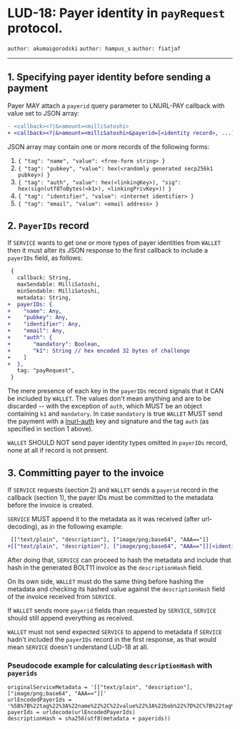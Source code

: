 LUD-18: Payer identity in `payRequest` protocol.
================================================

`author: akumaigorodski` `author: hampus_s` `author: fiatjaf`

---

## 1. Specifying payer identity before sending a payment

Payer MAY attach a `payerid` query parameter to LNURL-PAY callback with value set to JSON array:

```diff
- <callback><?|&>amount=<milliSatoshi>
+ <callback><?|&>amount=<milliSatoshi>&payerid=[<identity record>, ...]
```

JSON array may contain one or more records of the following forms:

1. `{ "tag": "name", "value": <free-form string> }`
2. `{ "tag": "pubkey", "value": hex(<randomly generated secp256k1 pubkey>) }`
3. `{ "tag": "auth", "value": hex(<linkingKey>), "sig": hex(sign(utf8ToBytes(<k1>), <linkingPrivKey>)) }`
4. `{ "tag": "identifier", "value": <internet identifier> }`
5. `{ "tag": "email", "value": <email address> }`

## 2. `PayerIDs` record

If `SERVICE` wants to get one or more types of payer identities from `WALLET` then it must alter its JSON response to the first callback to include a `payerIDs` field, as follows:

```diff
 {
   callback: String,
   maxSendable: MilliSatoshi,
   minSendable: MilliSatoshi,
   metadata: String,
+  payerIDs: {
+    "name": Any,
+    "pubkey": Any,
+    "identifier": Any,
+    "email": Any,
+    "auth": {
+       "mandatory": Boolean,
+       "k1": String // hex encoded 32 bytes of challenge
+    ]
+  },
   tag: "payRequest",
 }
```

The mere presence of each key in the `payerIDs` record signals that it CAN be included by `WALLET`. The values don't mean anything and are to be discarded -- with the exception of `auth`, which MUST be an object containing `k1` and `mandatory`. In case `mandatory` is true `WALLET` MUST send the payment with a [lnurl-auth](04.md) key and signature and the tag `auth` (as specified in section 1 above).

`WALLET` SHOULD NOT send payer identity types omitted in `payerIDs` record, none at all if record is not present.

## 3. Committing payer to the invoice

If `SERVICE` requests (section 2) and `WALLET` sends a `payerid` record in the callback (section 1), the payer IDs must be committed to the metadata before the invoice is created.

`SERVICE` MUST append it to the metadata as it was received (after url-decoding), as in the following example:

```diff
 [["text/plain", "description"], ["image/png;base64", "AAA=="]]
+[["text/plain", "description"], ["image/png;base64", "AAA=="]][<identity record>, ...]
```

After doing that, `SERVICE` can proceed to hash the metadata and include that hash in the generated BOLT11 invoice as the `descriptionHash` field.

On its own side, `WALLET` must do the same thing before hashing the metadata and checking its hashed value against the `descriptionHash` field of the invoice received from `SERVICE`.

If `WALLET` sends more `payerid` fields than requested by `SERVICE`, `SERVICE` should still append everything as received.

`WALLET` must not send expected `SERVICE` to append to metadata if `SERVICE` hadn't included the `payerIDs` record in the first response, as that would mean `SERVICE` doesn't understand LUD-18 at all.

### Pseudocode example for calculating `descriptionHash` with `payerids`

```
originalServiceMetadata = '[["text/plain", "description"], ["image/png;base64", "AAA=="]]'
urlEncodedPayerIds = '%5B%7B%22tag%22%3A%22name%22%2C%22value%22%3A%22bob%22%7D%2C%7B%22tag%22%3A%22auth%22%2C%22value%22%3A%2202c9323d02fc164f89c8f688dbfba8aad69a96fa8f6253ba8cce2c6f1546073fa3%22%2C%22sig%22%3A%222afd21794e2a801d0d516584ceebe1a24ed8991dd5ec708259aeaee5c0d2d1437542b689ee5d39e619a01a257142d49c18a4af3088c46ce87e2d941a1bcc7210%22%7D%2C%7B%22tag%22%3A%22identifier%22%2C%22value%22%3A%22bob%40bob.com%22%7D%2C%7B%22tag%22%3A%22pubkey%22%2C%22value%22%3A%2203ee58475055820fbfa52e356a8920f62f8316129c39369dbdde3e5d0198a9e315%22%7D%5D'
payerIds = urldecode(urlEncodedPayerIds)
descriptionHash = sha256(utf8(metadata + payerids))
```
